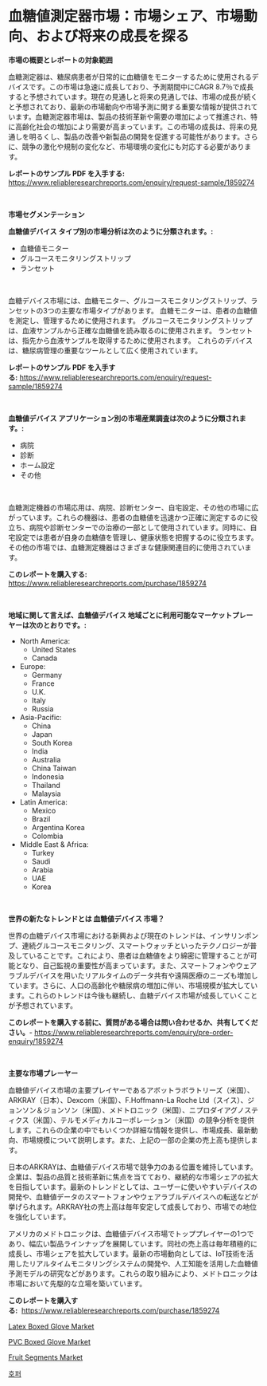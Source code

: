 <p><h1>血糖値測定器市場：市場シェア、市場動向、および将来の成長を探る</h1></p><p><strong>市場の概要とレポートの対象範囲</strong></p>
<p><p>血糖測定器は、糖尿病患者が日常的に血糖値をモニターするために使用されるデバイスです。この市場は急速に成長しており、予測期間中にCAGR 8.7％で成長すると予想されています。現在の見通しと将来の見通しでは、市場の成長が続くと予想されており、最新の市場動向や市場予測に関する重要な情報が提供されています。血糖測定器市場は、製品の技術革新や需要の増加によって推進され、特に高齢化社会の増加により需要が高まっています。この市場の成長は、将来の見通しを明るくし、製品の改善や新製品の開発を促進する可能性があります。さらに、競争の激化や規制の変化など、市場環境の変化にも対応する必要があります。</p></p>
<p><strong>レポートのサンプル PDF を入手する:</strong> <a href="https://www.reliableresearchreports.com/enquiry/request-sample/1859274">https://www.reliableresearchreports.com/enquiry/request-sample/1859274</a></p>
<p>&nbsp;</p>
<p><strong>市場セグメンテーション</strong></p>
<p><strong>血糖値デバイス タイプ別の市場分析は次のように分類されます。:</strong></p>
<p><ul><li>血糖値モニター</li><li>グルコースモニタリングストリップ</li><li>ランセット</li></ul></p>
<p>&nbsp;</p>
<p><p>血糖デバイス市場には、血糖モニター、グルコースモニタリングストリップ、ランセットの3つの主要な市場タイプがあります。 血糖モニターは、患者の血糖値を測定し、管理するために使用されます。 グルコースモニタリングストリップは、血液サンプルから正確な血糖値を読み取るのに使用されます。 ランセットは、指先から血液サンプルを取得するために使用されます。 これらのデバイスは、糖尿病管理の重要なツールとして広く使用されています。</p></p>
<p><strong>レポートのサンプル PDF を入手する:</strong>&nbsp;<a href="https://www.reliableresearchreports.com/enquiry/request-sample/1859274">https://www.reliableresearchreports.com/enquiry/request-sample/1859274</a></p>
<p>&nbsp;</p>
<p><strong> 血糖値デバイス アプリケーション別の市場産業調査は次のように分類されます。:</strong></p>
<p><ul><li>病院</li><li>診断</li><li>ホーム設定</li><li>その他</li></ul></p>
<p>&nbsp;</p>
<p><p>血糖測定機器の市場応用は、病院、診断センター、自宅設定、その他の市場に広がっています。これらの機器は、患者の血糖値を迅速かつ正確に測定するのに役立ち、病院や診断センターでの治療の一部として使用されています。同時に、自宅設定では患者が自身の血糖値を管理し、健康状態を把握するのに役立ちます。その他の市場では、血糖測定機器はさまざまな健康関連目的に使用されています。</p></p>
<p><strong>このレポートを購入する:</strong>&nbsp; <a href="https://www.reliableresearchreports.com/purchase/1859274">https://www.reliableresearchreports.com/purchase/1859274</a></p>
<p>&nbsp;</p>
<p><strong>地域に関して言えば、血糖値デバイス 地域ごとに利用可能なマーケットプレーヤーは次のとおりです。:</strong></p>
<p><ul>
    <li>
        North America:
        <ul>
            <li>United States</li>
            <li>Canada</li>
        </ul>
    </li>
    <li>
        Europe:
        <ul>
            <li>Germany</li>
            <li>France</li>
            <li>U.K.</li>
            <li>Italy</li>
            <li>Russia</li>
        </ul>
    </li>
    <li>
        Asia-Pacific:
        <ul>
            <li>China</li>
            <li>Japan</li>
            <li>South Korea</li>
            <li>India</li>
            <li>Australia</li>
            <li>China Taiwan</li>
            <li>Indonesia</li>
            <li>Thailand</li>
            <li>Malaysia</li>
        </ul>
    </li>
    <li>
        Latin America:
        <ul>
            <li>Mexico</li>
            <li>Brazil</li>
            <li>Argentina Korea</li>
            <li>Colombia</li>
        </ul>
    </li>
    <li>
        Middle East & Africa:
        <ul>
            <li>Turkey</li>
            <li>Saudi</li>
            <li>Arabia</li>
            <li>UAE</li>
            <li>Korea</li>
        </ul>
    </li>
    </ul></p>
<p>&nbsp;</p>
<p><strong>世界の新たなトレンドとは 血糖値デバイス 市場？</strong></p>
<p><p>世界の血糖デバイス市場における新興および現在のトレンドは、インサリンポンプ、連続グルコースモニタリング、スマートウォッチといったテクノロジーが普及していることです。これにより、患者は血糖値をより綿密に管理することが可能となり、自己監視の重要性が高まっています。また、スマートフォンやウェアラブルデバイスを用いたリアルタイムのデータ共有や遠隔医療のニーズも増加しています。さらに、人口の高齢化や糖尿病の増加に伴い、市場規模が拡大しています。これらのトレンドは今後も継続し、血糖デバイス市場が成長していくことが予想されています。</p></p>
<p><strong>このレポートを購入する前に、質問がある場合は問い合わせるか、共有してください。</strong>- <a href="https://www.reliableresearchreports.com/enquiry/pre-order-enquiry/1859274">https://www.reliableresearchreports.com/enquiry/pre-order-enquiry/1859274</a></p>
<p>&nbsp;</p>
<p><strong>主要な市場プレーヤー</strong></p>
<p><p>血糖値デバイス市場の主要プレイヤーであるアボットラボラトリーズ（米国）、ARKRAY（日本）、Dexcom（米国）、F.Hoffmann-La Roche Ltd（スイス）、ジョンソン＆ジョンソン（米国）、メドトロニック（米国）、ニプロダイアグノスティクス（米国）、テルモメディカルコーポレーション（米国）の競争分析を提供します。これらの企業の中でもいくつか詳細な情報を提供し、市場成長、最新動向、市場規模について説明します。また、上記の一部の企業の売上高も提供します。</p><p>日本のARKRAYは、血糖値デバイス市場で競争力のある位置を維持しています。企業は、製品の品質と技術革新に焦点を当てており、継続的な市場シェアの拡大を目指しています。最新のトレンドとしては、ユーザーに使いやすいデバイスの開発や、血糖値データのスマートフォンやウェアラブルデバイスへの転送などが挙げられます。ARKRAY社の売上高は毎年安定して成長しており、市場での地位を強化しています。</p><p>アメリカのメドトロニックは、血糖値デバイス市場でトッププレイヤーの1つであり、幅広い製品ラインナップを展開しています。同社の売上高は毎年積極的に成長し、市場シェアを拡大しています。最新の市場動向としては、IoT技術を活用したリアルタイムモニタリングシステムの開発や、人工知能を活用した血糖値予測モデルの研究などがあります。これらの取り組みにより、メドトロニックは市場において先駆的な立場を築いています。</p></p>
<p><strong>このレポートを購入する:</strong>&nbsp;&nbsp;<a href="https://www.reliableresearchreports.com/purchase/1859274">https://www.reliableresearchreports.com/purchase/1859274</a></p>
<p><p><a href="https://fuschia-pecorino-a6d.notion.site/Latex-Boxed-Glove-Market-Size-Reflecting-a-Forecast-Till-2031-Market-By-Type-By-Application-and-By-23d40ce0afc24090a8d8d3a2cebca0e7">Latex Boxed Glove Market</a></p><p><a href="https://changeable-paste-463.notion.site/PVC-Boxed-Glove-Market-Research-Report-Unlocks-Analysis-on-the-Market-Financial-Status-Market-Size--b77450cc7b274154a9bbf81ed92a7c57">PVC Boxed Glove Market</a></p><p><a href="https://view.publitas.com/reportprime-1/fruit-segments-market-research-report-the-key-to-successful-business-strategy-forecasted-for-period-from-2024-2031/">Fruit Segments Market</a></p><p><a href="https://medium.com/@brisamorar2023/hoppeoseu-sijang-eun-sijangjeom-deunggwahwa-sijang-gujeon-geurigo-sijang-yang-huramenteu-df00671fe2e3">호퍼</a></p></p>